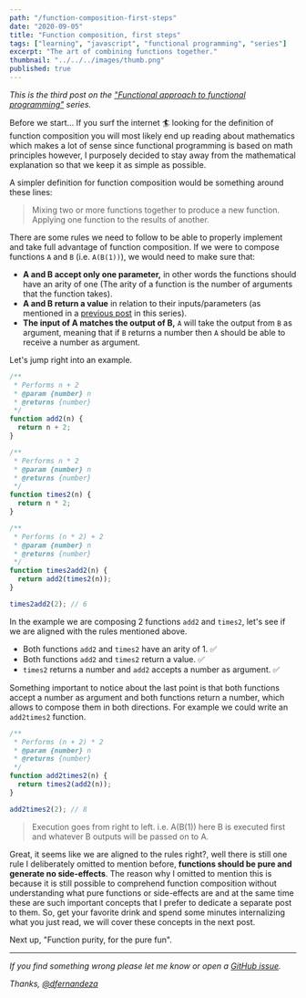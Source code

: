 ```yaml
---
path: "/function-composition-first-steps"
date: "2020-09-05"
title: "Function composition, first steps"
tags: ["learning", "javascript", "functional programming", "series"]
excerpt: "The art of combining functions together."
thumbnail: "../../../images/thumb.png"
published: true
---
```


_This is the third post on the ["Functional approach to functional programming"](/functional-approach-to-functional-programming) series._

Before we start... If you surf the internet 🏄 looking for the definition of function composition you will most likely end up reading about mathematics which makes a lot of sense since functional programming is based on math principles however, I purposely decided to stay away from the mathematical explanation so that we keep it as simple as possible.

A simpler definition for function composition would be something around these lines:

> Mixing two or more functions together to produce a new function.
> Applying one function to the results of another.

There are some rules we need to follow to be able to properly implement and take full advantage of function composition. If we were to compose functions `A` and `B` (i.e. `A(B(1))`), we would need to make sure that:

- **A and B accept only one parameter,** in other words the functions should have an arity of one (The arity of a function is the number of arguments that the function takes).
- **A and B return a value** in relation to their inputs/parameters (as mentioned in a [previous post](/functions) in this series).
- **The input of A matches the output of B,** `A` will take the output from `B` as argument, meaning that if `B` returns a number then `A` should be able to receive a number as argument.

Let's jump right into an example.

```js
/**
 * Performs n + 2
 * @param {number} n
 * @returns {number}
 */
function add2(n) {
  return n + 2;
}

/**
 * Performs n * 2
 * @param {number} n
 * @returns {number}
 */
function times2(n) {
  return n * 2;
}

/**
 * Performs (n * 2) + 2
 * @param {number} n
 * @returns {number}
 */
function times2add2(n) {
  return add2(times2(n));
}

times2add2(2); // 6
```

In the example we are composing 2 functions `add2` and `times2`, let's see if we are aligned with the rules mentioned above.

- Both functions `add2` and `times2` have an arity of 1. ✅
- Both functions `add2` and `times2` return a value. ✅
- `times2` returns a number and `add2` accepts a number as argument. ✅

Something important to notice about the last point is that both functions accept a number as argument and both functions return a number, which allows to compose them in both directions. For example we could write an `add2times2` function.

```js
/**
 * Performs (n + 2) * 2
 * @param {number} n
 * @returns {number}
 */
function add2times2(n) {
  return times2(add2(n));
}

add2times2(2); // 8
```

> Execution goes from right to left. i.e. A(B(1)) here B is executed first and whatever B outputs will be passed on to A.

Great, it seems like we are aligned to the rules right?, well there is still one rule I deliberately omitted to mention before, **functions should be pure and generate no side-effects**. The reason why I omitted to mention this is because it is still possible to comprehend function composition without understanding what pure functions or side-effects are and at the same time these are such important concepts that I prefer to dedicate a separate post to them. So, get your favorite drink and spend some minutes internalizing what you just read, we will cover these concepts in the next post.

Next up, "Function purity, for the pure fun".

---

_If you find something wrong please let me know or open a [GitHub issue](https://github.com/dfernandeza/danifdz/issues)._

_Thanks, [@dfernandeza](https://twitter.com/dfernandeza)_
